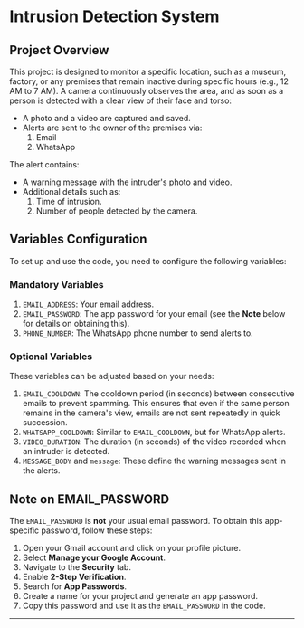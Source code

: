 
# Intrusion Detection System

## Project Overview

This project is designed to monitor a specific location, such as a museum, factory, or any premises that remain inactive during specific hours (e.g., 12 AM to 7 AM). A camera continuously observes the area, and as soon as a person is detected with a clear view of their face and torso:
- A photo and a video are captured and saved.
- Alerts are sent to the owner of the premises via:
  1. Email
  2. WhatsApp

The alert contains:
- A warning message with the intruder's photo and video.
- Additional details such as:
  1. Time of intrusion.
  2. Number of people detected by the camera.

## Variables Configuration

To set up and use the code, you need to configure the following variables:

### Mandatory Variables
1. `EMAIL_ADDRESS`: Your email address.
2. `EMAIL_PASSWORD`: The app password for your email (see the **Note** below for details on obtaining this).
3. `PHONE_NUMBER`: The WhatsApp phone number to send alerts to.

### Optional Variables
These variables can be adjusted based on your needs:
1. `EMAIL_COOLDOWN`: The cooldown period (in seconds) between consecutive emails to prevent spamming. This ensures that even if the same person remains in the camera's view, emails are not sent repeatedly in quick succession.
2. `WHATSAPP_COOLDOWN`: Similar to `EMAIL_COOLDOWN`, but for WhatsApp alerts.
3. `VIDEO_DURATION`: The duration (in seconds) of the video recorded when an intruder is detected.
4. `MESSAGE_BODY` and `message`: These define the warning messages sent in the alerts.

## Note on EMAIL_PASSWORD

The `EMAIL_PASSWORD` is **not** your usual email password. To obtain this app-specific password, follow these steps:

1. Open your Gmail account and click on your profile picture.
2. Select **Manage your Google Account**.
3. Navigate to the **Security** tab.
4. Enable **2-Step Verification**.
5. Search for **App Passwords**.
6. Create a name for your project and generate an app password.
7. Copy this password and use it as the `EMAIL_PASSWORD` in the code.
------------------------------------------------------------------------------
